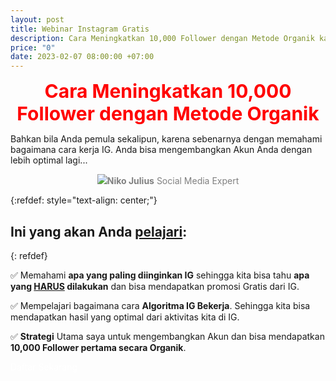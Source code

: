 ```yaml
---
layout: post
title: Webinar Instagram Gratis
description: Cara Meningkatkan 10,000 Follower dengan Metode Organik kamu sekarang!
price: "0"
date: 2023-02-07 08:00:00 +07:00
---
```


<center><span style="color:red;font-weight:700;font-size:30px">
	Cara Meningkatkan 10,000 Follower dengan Metode Organik
</span></center>

Bahkan bila Anda pemula sekalipun, karena sebenarnya dengan memahami bagaimana cara kerja IG. Anda bisa mengembangkan Akun Anda dengan lebih optimal lagi...

<p align="center">
  <img src="https://nikojulius.com/lp/assets/webinar-kelas-instagram-organik/images/nikojulius.png" /><span style="color:grey;"><b>Niko Julius</b></span>
<span style="color:grey;">Social Media Expert</span>
</p>

{:refdef: style="text-align: center;"}
## Ini yang akan Anda <u>pelajari</u>:
{: refdef}

✅ Memahami **apa yang paling diinginkan IG** sehingga kita bisa tahu **apa yang <u>HARUS</u> dilakukan** dan bisa mendapatkan promosi Gratis dari IG.

✅ Mempelajari bagaimana cara **Algoritma IG Bekerja**. Sehingga kita bisa mendapatkan hasil yang optimal dari aktivitas kita di IG.

✅ **Strategi** Utama saya untuk mengembangkan Akun dan bisa mendapatkan **10,000 Follower pertama secara Organik**.


<a href="https://nikojulius.com/member/aff/go/muhnurulhakim?i=8" target="_blank" rel="noopener" class="bg-emerald-500 hover:bg-emerald-600 block py-3 px-4 rounded-lg w-full text-center mt-4" style="color:white;text-decoration:none">
				Daftar Sekarang
</a>

